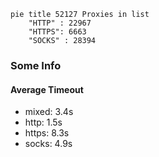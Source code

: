 
```mermaid
pie title 52127 Proxies in list
    "HTTP" : 22967
    "HTTPS": 6663
    "SOCKS" : 28394
```

### Some Info
#### Average Timeout

- mixed: 3.4s
- http: 1.5s
- https: 8.3s
- socks: 4.9s